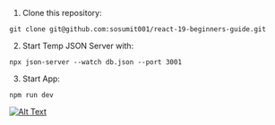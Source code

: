 1. Clone this repository:

```
git clone git@github.com:sosumit001/react-19-beginners-guide.git
```

2. Start Temp JSON Server with:

```
npx json-server --watch db.json --port 3001
```

3. Start App:

```
npm run dev
```

[![Alt Text](https://img.youtube.com/vi/nX0HJ22Ezf8/0.jpg)](https://www.youtube.com/watch?v=nX0HJ22Ezf8)

